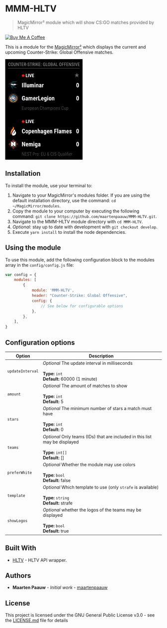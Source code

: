# MMM-HLTV

> MagicMirror² module which will show CS:GO matches provided by HLTV

<a href="https://www.buymeacoffee.com/maartenpaauw" target="_blank"><img src="https://www.buymeacoffee.com/assets/img/custom_images/orange_img.png" alt="Buy Me A Coffee" style="height: auto !important;width: auto !important;" ></a>

This is a module for the [MagicMirror²](https://github.com/MichMich/MagicMirror/) which displays the current and upcoming Counter-Strike: Global Offensive matches.

![MMM-HLTV Screenshot](docs/strafe.png)

## Installation

To install the module, use your terminal to:

1. Navigate to your MagicMirror's modules folder. If you are using the default installation directory, use the command: `cd ~/MagicMirror/modules`.
2. Copy the module to your computer by executing the following command: `git clone https://github.com/maartenpaauw/MMM-HLTV.git`.
3. Navigate to the MMM-HLTV module directory with `cd MMM-HLTV`.
4. *Optional:* stay up to date with development with `git checkout develop`.
5. Execute `yarn install` to install the node dependencies.

## Using the module

To use this module, add the following configuration block to the modules array in the `config/config.js` file:
```js
var config = {
    modules: [
        {
            module: 'MMM-HLTV',
            header: "Counter-Strike: Global Offensive",
            config: {
                // See below for configurable options
            },
        },
    ],
}
```

## Configuration options

| Option           | Description                                                                                                               |
| ---------------- | ------------------------------------------------------------------------------------------------------------------------- |
| `updateInterval` | *Optional* The update interval in milliseconds <br><br>**Type:** `int` <br>**Default:** 60000 (1 minute)                  |
| `amount`         | *Optional* The amount of matches to show <br><br>**Type:** `int` <br>**Default:** 5                                       |
| `stars`          | *Optional* The minimum number of stars a match must have <br><br>**Type:** `int` <br>**Default:** 0                       |
| `teams`          | *Optional* Only teams (IDs) that are included in this list may be displayed <br><br>**Type:** `int[]` <br>**Default:** [] |
| `preferWhite`    | *Optional* Whether the module may use colors <br><br>**Type:** `bool` <br>**Default:** false                              |
| `template`       | *Optional* Which template to use (only `strafe` is available) <br><br>**Type:** `string` <br>**Default:** strafe          |
| `showLogos`      | *Optional* whether the logos of the teams may be displayed <br><br>**Type:** `bool` <br>**Default:** true                 |

## Built With

- [HLTV](https://github.com/gigobyte/HLTV) - HLTV API wrapper.

## Authors

- **Maarten Paauw** - *Initial work* - [maartenpaauw](https://github.com/maartenpaauw)

## License

This project is licensed under the GNU General Public License v3.0 - see the [LICENSE.md](LICENSE.md) file for details
